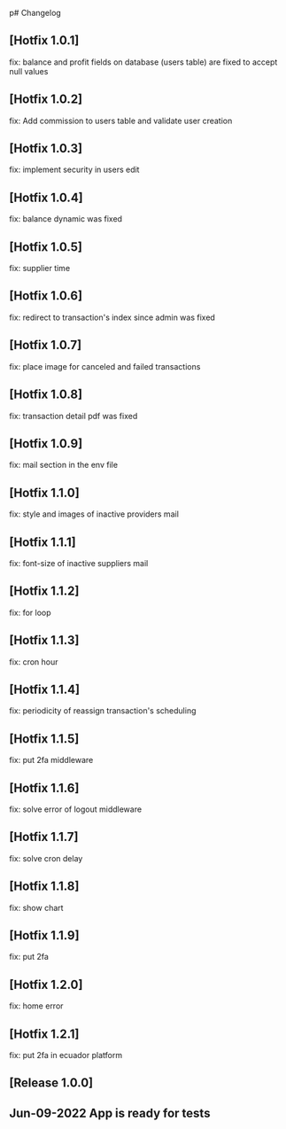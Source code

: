 p# Changelog

## [Hotfix 1.0.1]
fix: balance and profit fields on database (users table) are fixed to accept null values

## [Hotfix 1.0.2]
fix: Add commission to users table and validate user creation

## [Hotfix 1.0.3]
fix: implement security in users edit 

## [Hotfix 1.0.4]
fix: balance dynamic was fixed

## [Hotfix 1.0.5]
fix: supplier time

## [Hotfix 1.0.6]
fix: redirect to transaction's index since admin was fixed

## [Hotfix 1.0.7]
fix: place image for canceled and failed transactions

## [Hotfix 1.0.8]
fix: transaction detail pdf was fixed

## [Hotfix 1.0.9]
fix: mail section in the env file

## [Hotfix 1.1.0]
fix: style and images of inactive providers mail

## [Hotfix 1.1.1]
fix: font-size of inactive suppliers mail

## [Hotfix 1.1.2]
fix: for loop

## [Hotfix 1.1.3]
fix: cron hour

## [Hotfix 1.1.4]
fix: periodicity of reassign transaction's scheduling 

## [Hotfix 1.1.5]
fix: put 2fa middleware

## [Hotfix 1.1.6]
fix: solve error of logout middleware 

## [Hotfix 1.1.7]
fix: solve cron delay

## [Hotfix 1.1.8]
fix: show chart

## [Hotfix 1.1.9]
fix: put 2fa

## [Hotfix 1.2.0]
fix: home error

## [Hotfix 1.2.1]
fix: put 2fa in ecuador platform

## [Release 1.0.0]
## Jun-09-2022 App is ready for tests
